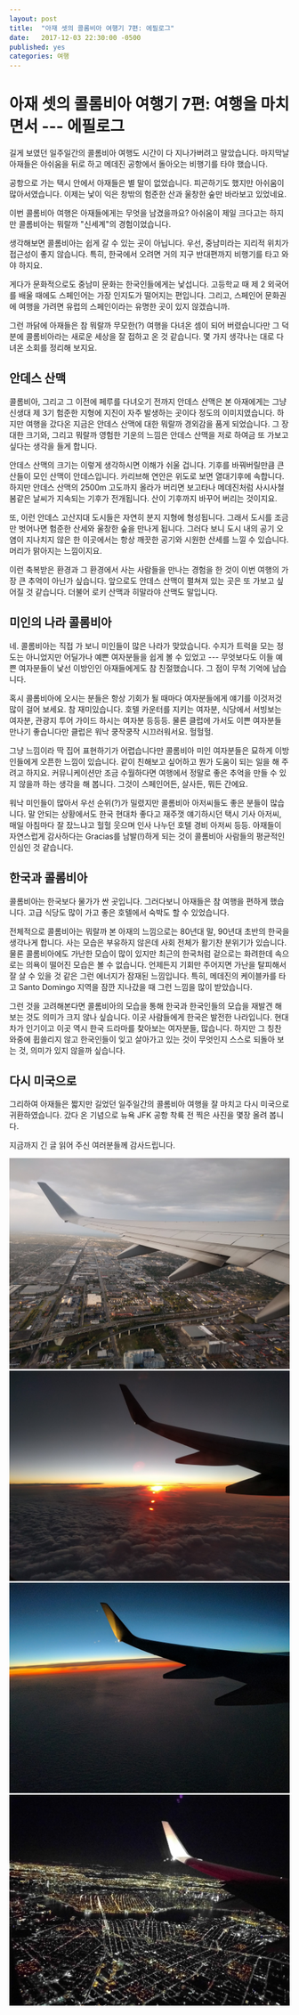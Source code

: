 ```yaml
---
layout: post
title:  "아재 셋의 콜롬비아 여행기 7편: 에필로그"
date:   2017-12-03 22:30:00 -0500
published: yes
categories: 여행
---
```


# 아재 셋의 콜롬비아 여행기 7편: 여행을 마치면서 --- 에필로그

길게 보였던 일주일간의 콜롬비아 여행도 시간이 다 지나가버려고 말았습니다.
마지막날 아재들은 아쉬움을 뒤로 하고 메데진 공항에서 돌아오는 비행기를 타야
했습니다.

공항으로 가는 택시 안에서 아재들은 별 말이 없었습니다. 피곤하기도 했지만
아쉬움이 많아서였습니다. 이제는 낯이 익은 창밖의 험준한 산과 울창한 숲만 
바라보고 있었네요.

이번 콜롬비아 여행은 아재들에게는 무엇을 남겼을까요? 아쉬움이 제일 크다고는
하지만 콜롬비아는 뭐랄까 "신세계"의 경험이었습니다. 

생각해보면 콜롬비아는 쉽게 갈 수 있는 곳이 아닙니다. 우선, 중남미라는 지리적
위치가 접근성이 좋지 않습니다. 특히, 한국에서 오려면 거의 지구 반대편까지
비행기를 타고 와야 하지요. 

게다가 문화적으로도 중남미 문화는 한국인들에게는 낯섭니다. 고등학교 때 제 2
외국어를 배울 때에도 스페인어는 가장 인지도가 떨어지는 편입니다. 그리고,
스페인어 문화권에 여행을 가려면 유럽의 스페인이라는 유명한 곳이 있지
않겠습니까. 

그런 까닭에 아재들은 참 뭐랄까 무모한(?) 여행을 다녀온 셈이 되어 버렸습니다만
그 덕분에 콜롬비아라는 새로운 세상을 잘 접하고 온 것 같습니다. 몇 가지
생각나는 대로 다녀온 소회를 정리해 보지요.

## 안데스 산맥

콜롬비아, 그리고 그 이전에 페루를 다녀오기 전까지 안데스 산맥은 본 아재에게는
그냥 신생대 제 3기 험준한 지형에 지진이 자주 발생하는 곳이다 정도의
이미지였습니다. 하지만 여행을 갔다온 지금은 안데스 산맥에 대한 뭐랄까 경외감을
품게 되었습니다. 그 장대한 크기와, 그리고 뭐랄까 영험한 기운의 느낌은 안데스
산맥을 저로 하여금 또 가보고 싶다는 생각을 들게 합니다.

안데스 산맥의 크기는 이렇게 생각하시면 이해가 쉬울 겁니다. 기후를 바꿔버릴만큼
큰 산들이 모인 산맥이 안데스입니다. 카리브해 연안은 위도로 보면 열대기후에
속합니다. 하지만 안데스 산맥의 2500m 고도까지 올라가 버리면 보고타나
메데진처럼 사시사철 봄같은 날씨가 지속되는 기후가 전개됩니다. 산이 기후까지
바꾸어 버리는 것이지요.

또, 이런 안데스 고산지대 도시들은 자연히 분지 지형에 형성됩니다.  그래서
도시를 조금만 벗어나면 험준한 산세와 울창한 숲을 만나게 됩니다. 그러다 보니
도시 내의 공기 오염이 지나치지 않은 한 이곳에서는 항상 깨끗한 공기와 시원한
산세를 느낄 수 있습니다. 머리가 맑아지는 느낌이지요. 

이런 축복받은 환경과 그 환경에서 사는 사람들을 만나는 경험을 한 것이 이번
여행의 가장 큰 추억이 아닌가 싶습니다. 앞으로도 안데스 산맥이 펼쳐져 있는 곳은
또 가보고 싶어질 것 같습니다. 더불어 로키 산맥과 히말라야 산맥도 말입니다.

## 미인의 나라 콜롬비아

네. 콜롬비아는 직접 가 보니 미인들이 많은 나라가 맞았습니다. 수지가 트럭을
모는 정도는 아니었지만 어딜가나 예쁜 여자분들을 쉽게 볼 수 있었고 ---
무엇보다도 이들 예쁜 여자분들이 낯선 이방인인 아재들에게도 참 친절했습니다. 
그 점이 무척 기억에 남습니다.

혹시 콜롬비아에 오시는 분들은 항상 기회가 될 때마다 여자분들에게 얘기를
이것저것 많이 걸어 보세요. 참 재미있습니다. 호텔 카운터를 지키는 여자분,
식당에서 서빙보는 여자분, 관광지 투어 가이드 하시는 여자분 등등등. 물론 클럽에
가서도 이쁜 여자분들 만나기 좋습니다만 클럽은 워낙 쿵작쿵작 시끄러워서요. 헐헐헐.

그냥 느낌이라 딱 집어 표현하기가 어렵습니다만 콜롬비아 미인 여자분들은 묘하게
이방인들에게 오픈한 느낌이 있습니다. 같이 친해보고 싶어하고 뭔가 도움이 되는
일을 해 주려고 하지요. 커뮤니케이션만 조금 수월하다면 여행에서 정말로 좋은
추억을 만들 수 있지 않을까 하는 생각을 해 봅니다. 그것이 스페인어든, 살사든,
뭐든 간에요.

워낙 미인들이 많아서 우선 순위(?)가 밀렸지만 콜롬비아 아저씨들도 좋은 분들이
많습니다. 말 안되는 상황에서도 한국 현대차 좋다고 재주껏 얘기하시던 택시 기사
아저씨, 매일 아침마다 잘 잤느냐고 헐헐 웃으며 인사 나누던 호텔 경비 아저씨
등등. 아재들이 자연스럽게 감사하다는 Gracias를 남발(!)하게 되는 것이 콜롬비아
사람들의 평균적인 인심인 것 같습니다. 

## 한국과 콜롬비아 

콜롬비아는 한국보다 물가가 싼 곳입니다. 그러다보니 아재들은 참 여행을 편하게
했습니다. 고급 식당도 많이 가고 좋은 호텔에서 숙박도 할 수 있었습니다.

전체적으로 콜롬비아는 뭐랄까 본 아재의 느낌으로는 80년대 말, 90년대 초반의
한국을 생각나게 합니다. 사는 모습은 부유하지 않은데 사회 전체가 활기찬
분위기가 있습니다. 물론 콜롬비아에도 가난한 모습이 많이 있지만 최근의 한국처럼
겉으로는 화려한데 속으로는 의욕이 떨어진 모습은 볼 수 없습니다. 언제든지
기회만 주어지면 가난을 탈피해서 잘 살 수 있을 것 같은 그런 에너지가 잠재된
느낌입니다. 특히, 메데진의 케이블카를 타고 Santo Domingo 지역을 잠깐 지나갔을
때 그런 느낌을 많이 받았습니다. 

그런 것을 고려해본다면 콜롬비아의 모습을 통해 한국과 한국인들의 모습을 재발견
해 보는 것도 의미가 크지 않나 싶습니다. 이곳 사람들에게 한국은 발전한
나라입니다. 현대차가 인기이고 이곳 역시 한국 드라마를 찾아보는 여자분들,
많습니다. 하지만 그 칭찬 와중에 휩쓸리지 않고 한국인들이 잊고 살아가고 있는
것이 무엇인지 스스로 되돌아 보는 것, 의미가 있지 않을까 싶습니다.

## 다시 미국으로 

그리하여 아재들은 짧지만 길었던 일주일간의 콜롬비아 여행을 잘 마치고 다시
미국으로 귀환하였습니다. 갔다 온 기념으로 뉴욕 JFK 공항 착륙 전 찍은 사진을
몇장 올려 봅니다.

지금까지 긴 글 읽어 주신 여러분들께 감사드립니다.

![Miami flightview](/assets/2017-12-03-colombia-trip-07-epilogue/medellin-flightview.jpg)
![Sunset flightview](/assets/2017-12-03-colombia-trip-07-epilogue/sunset-flightview.jpg)
![Sunset flightview](/assets/2017-12-03-colombia-trip-07-epilogue/sunset-flightview-2.jpg)
![New York City flightview](/assets/2017-12-03-colombia-trip-07-epilogue/nyc-flightview.jpg)


